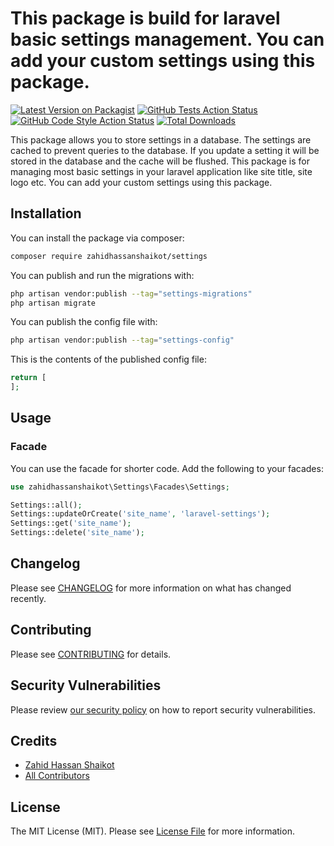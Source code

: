 # This package is build for laravel basic settings management. You can add your custom settings using this package.


[![Latest Version on Packagist](https://img.shields.io/packagist/v/zahidhassanshaikot/settings.svg?style=flat-square)](https://packagist.org/packages/zahidhassanshaikot/settings)
[![GitHub Tests Action Status](https://img.shields.io/github/actions/workflow/status/zahidhassanshaikot/settings/run-tests.yml?branch=main&label=tests&style=flat-square)](https://github.com/zahidhassanshaikot/settings/actions?query=workflow%3Arun-tests+branch%3Amain)
[![GitHub Code Style Action Status](https://img.shields.io/github/actions/workflow/status/zahidhassanshaikot/settings/fix-php-code-style-issues.yml?branch=main&label=code%20style&style=flat-square)](https://github.com/zahidhassanshaikot/settings/actions?query=workflow%3A"Fix+PHP+code+style+issues"+branch%3Amain)
[![Total Downloads](https://img.shields.io/packagist/dt/zahidhassanshaikot/settings.svg?style=flat-square)](https://packagist.org/packages/zahidhassanshaikot/settings)

This package allows you to store settings in a database. The settings are cached to prevent queries to the database. If you update a setting it will be stored in the database and the cache will be flushed.
This package is for managing most basic settings in your laravel application like site title, site logo etc. You can add your custom settings using this package.


[//]: # ()
[//]: # (## Support us)

[//]: # ()
[//]: # ([<img src="https://github-ads.s3.eu-central-1.amazonaws.com/settings.jpg?t=1" width="419px" />]&#40;https://spatie.be/github-ad-click/settings&#41;)

[//]: # ()
[//]: # (We invest a lot of resources into creating [best in class open source packages]&#40;https://spatie.be/open-source&#41;. You can support us by [buying one of our paid products]&#40;https://spatie.be/open-source/support-us&#41;.)

[//]: # ()
[//]: # (We highly appreciate you sending us a postcard from your hometown, mentioning which of our package&#40;s&#41; you are using. You'll find our address on [our contact page]&#40;https://spatie.be/about-us&#41;. We publish all received postcards on [our virtual postcard wall]&#40;https://spatie.be/open-source/postcards&#41;.)

## Installation

You can install the package via composer:

```bash
composer require zahidhassanshaikot/settings
```

You can publish and run the migrations with:

```bash
php artisan vendor:publish --tag="settings-migrations"
php artisan migrate
```

You can publish the config file with:

```bash
php artisan vendor:publish --tag="settings-config"
```

This is the contents of the published config file:

```php
return [
];
```

[//]: # (Optionally, you can publish the views using)

[//]: # ()
[//]: # (```bash)

[//]: # (php artisan vendor:publish --tag="settings-views")

[//]: # (```)


## Usage

### Facade
You can use the facade for shorter code. Add the following to your facades:

```php
use zahidhassanshaikot\Settings\Facades\Settings;

Settings::all();
Settings::updateOrCreate('site_name', 'laravel-settings');
Settings::get('site_name');
Settings::delete('site_name');

```

[//]: # ()
[//]: # (## Testing)

[//]: # ()
[//]: # (```bash)

[//]: # (composer test)

[//]: # (```)

## Changelog

Please see [CHANGELOG](CHANGELOG.md) for more information on what has changed recently.

## Contributing

Please see [CONTRIBUTING](CONTRIBUTING.md) for details.

## Security Vulnerabilities

Please review [our security policy](../../security/policy) on how to report security vulnerabilities.

## Credits

- [Zahid Hassan Shaikot](https://github.com/zahidhassanshaikot)
- [All Contributors](../../contributors)

## License

The MIT License (MIT). Please see [License File](LICENSE.md) for more information.

